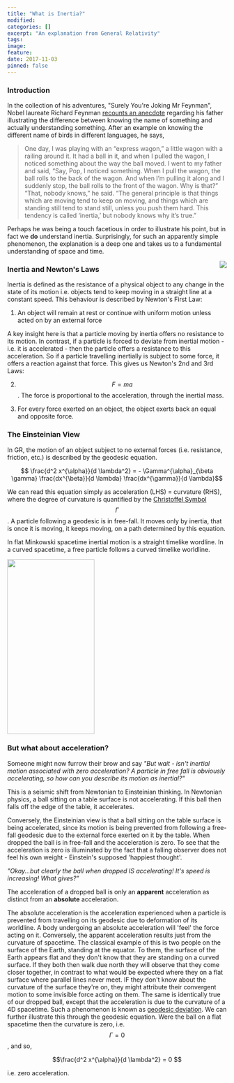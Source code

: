 ```yaml
---
title: "What is Inertia?"
modified:
categories: []
excerpt: "An explanation from General Relativity"
tags:
image:
feature:
date: 2017-11-03
pinned: false
---
```


### Introduction
In the collection of his adventures, "Surely You're Joking Mr Feynman", Nobel laureate Richard Feynman [recounts an anecdote](https://haveabit.com/feynman/knowing-the-name-of-something/) regarding his father illustrating the difference between knowing the name of something and actually understanding something. After an example on knowing the different name of birds in different languages, he says,

>One day, I was playing with an “express wagon,” a little wagon with a railing around it. It had a ball in it, and when I pulled the wagon, I noticed something about the way the ball moved. I went to my father and said, “Say, Pop, I noticed something. When I pull the wagon, the ball rolls to the back of the wagon. And when I’m pulling it along and I suddenly stop, the ball rolls to the front of the wagon. Why is that?” “That, nobody knows,” he said. “The general principle is that things which are moving tend to keep on moving, and things which are standing still tend to stand still, unless you push them hard. This tendency is called ‘inertia,’ but nobody knows why it’s true.”

Perhaps he was being a touch facetious in order to illustrate his point, but in fact we **do** understand inertia. Surprisingly, for such an apparently simple phenomenon, the explanation is a deep one and takes us to a fundamental understanding of space and time.

<img src="http://doorofperception.com/wp-content/uploads/doorofperception.com-richard_feynman-2.jpg" align="right">


### Inertia and Newton's Laws
Inertia is defined as the resistance of a physical object to any change in the state of its motion i.e. objects tend to keep moving in a straight line at a constant speed. This behaviour is described by Newton's First Law:

1. An object will remain at rest or continue with uniform motion unless acted on by an external force

A key insight here is that a particle moving by inertia offers no resistance to its motion. In contrast, if a particle is forced to deviate from inertial motion - i.e. it is accelerated - then the particle offers a resistance to this acceleration. So if a particle travelling inertially is subject to some force, it offers a reaction against that force. This gives us Newton's 2nd and 3rd Laws:

2. $$ F = m a$$. The force is proportional to the acceleration, through the inertial mass.

3. For every force exerted on an object, the object exerts back an equal and opposite force.


### The Einsteinian View
In GR, the motion of an object subject to no external forces (i.e. resistance, friction, etc.) is described by the geodesic equation.

$$ \frac{d^2 x^{\alpha}}{d \lambda^2} = - \Gamma^{\alpha}_{\beta \gamma} \frac{dx^{\beta}}{d \lambda} \frac{dx^{\gamma}}{d \lambda}$$

We can read this equation simply as acceleration (LHS) = curvature (RHS), where the degree of curvature is quantified by the [Christoffel Symbol](https://en.wikipedia.org/wiki/Christoffel_symbols) $$\Gamma$$. A particle following a geodesic is in free-fall. It moves only by inertia, that is once it is moving, it keeps moving, on a path determined by this equation.  

In flat Minkowski spacetime inertial motion is a straight timelike wordline. In a curved spacetime, a free particle follows a curved timelike worldline.



<img src="https://www.redletterchristians.org/wp-content/uploads/2014/04/Beautiful-Minds.jpg" width = "200" height = "400" align="centre">


### But what about acceleration?

Someone might now furrow their brow and say *"But wait - isn't inertial motion associated with zero acceleration? A particle in free fall is obviously accelerating, so how can you describe its motion as inertial?"*

This is a seismic shift from Newtonian to Einsteinian thinking. In Newtonian physics, a ball sitting on a table surface is not accelerating. If this ball then falls off the edge of the table, it accelerates.

Conversely, the Einsteinian view is that a ball sitting on the table surface is being accelerated, since its motion is being prevented from following a free-fall geodesic due to the external force exerted on it by the table. When dropped the ball is in free-fall and the acceleration is zero. To see that the acceleration is zero is illuminated by the fact that a falling observer does not feel his own weight - Einstein's supposed 'happiest thought'.


*"Okay...but clearly the ball when dropped IS accelerating! It's speed is increasing! What gives?"*

The acceleration of a dropped ball is only an **apparent** acceleration as distinct from an **absolute** acceleration.

The absolute acceleration is the acceleration experienced when a particle is prevented from travelling on its geodesic due to deformation of its worldline. A body undergoing an absolute acceleration will 'feel' the force acting on it. Conversely, the apparent acceleration results just from the curvature of spacetime. The classical example of this is two people on the surface of the Earth, standing at the equator. To them, the surface of the Earth appears flat and they don't know that they are standing on a curved surface. If they both then walk due north they will observe that they come closer together, in contrast to what would be expected where they on a flat surface where parallel lines never meet. IF they don't know about the curvature of the surface they're on, they might attribute their convergent motion to some invisible force acting on them. The same is identically true of our dropped ball, except that the acceleration is due to the curvature of a 4D spacetime. Such a phenomenon is known as [geodesic deviation](https://en.wikipedia.org/wiki/Geodesic_deviation). We can further illustrate this through the geodesic equation. Were the ball on a flat spacetime then the curvature is zero, i.e. $$\Gamma = 0$$, and so,

$$\frac{d^2 x^{\alpha}}{d \lambda^2} = 0 $$

i.e. zero acceleration.

